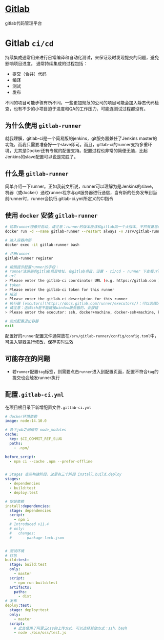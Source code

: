 # [Gitlab](https://docs.gitlab.com/)
gitlab代码管理平台

# Gitlab `ci/cd`
持续集成通常用来进行日常编译和自动化测试，来保证及时发现提交的问题，避免影响项目进度。
通常持续集成的过程包括：
- 提交（合并）代码
- 编译
- 测试
- 发布

不同的项目可能步骤有所不同，一些更加规范的公司的项目可能会加入静态代码检查，也有不少的小项目迫于进度和QA的工作压力，可能连测试过程都没有。

## 为什么使用 `gitlab-runner`
就我理解，gitlab-ci是一个简易版的jenkins，git服务器兼任了Jenkins master的功能，而我只需要准备好一个slave即可。而且，gitlab-ci的runner支持多重环境，尤其是Docker还有专属的配置支持。配置过程也非常的简便无脑，比起Jenkins的slave配置可以说是完胜了。

## 什么是 `gitlab-runner`
简单介绍一下runner。正如我前文所说，runner可以理解为是Jenkins的slave，机器（或docker）通过runner程序与git服务器进行通信，当有新的任务发布到当前runner时，runner会执行.gitlab-ci.yml所定义的CI指令



## 使用 `docker` 安装 `gitlab-runner`
```bash
# 拉取runner镜像并启动，请注意：runner的版本应该和gitlab同一个大版本，不然有兼容问题替换latest为v11.0.0
docker run -d --name gitlab-runner --restart always -v /srv/gitlab-runner/config:/etc/gitlab-runner -v /var/run/docker.sock:/var/run/docker.sock gitlab/gitlab-runner:latest

# 进入容器内部
docker exec -it gitlab-runner bash

# 注册runner
gitlab-runner register

# 按照提示配置runner的字段：
# runner注册到的gitlab项目地址，在gitlab项目，设置 - ci/cd - runner 下查看url和token
# url
> Please enter the gitlab-ci coordinator URL (e.g. https://gitlab.com )
# token
> Please enter the gitlab-ci token for this runner
# 描述
> Please enter the gitlab-ci description for this runner
# 执行器 [excutors](https://docs.gitlab.com/runner/executors/)：可以选择bash、docker、ssh等 ，这里使用docker方便载入node环境
# 请注意：选择ssh是不能链接window服务器的，会报错
> Please enter the executor: ssh, docker+machine, docker-ssh+machine, kubernetes, docker, parallels, virtualbox, docker-ssh, shell:

# 完成配置退出容器
exit
```
配置好的`runner`配置文件通常放在`/srv/gitlab-runner/config/config.toml`中，可进入容器进行修改，保存实时生效

## 可能存在的问题
- 若`runner`配置`tag`标签，则需要点击`runner`进入到配置页面，配置不符合`tag`的提交也会触发runner执行


## 配置`.gitlab-ci.yml`
在项目根目录下新增配置文件`.gitlab-ci.yml`
```yml
# docker环境依赖
image: node:14.10.0

# 各个job之间缓存 node_modules
cache:
  key: $CI_COMMIT_REF_SLUG
  paths:
    - .npm/

before_script:
  - npm ci --cache .npm --prefer-offline


# Stages 表示构建阶段，这里有三个阶段 install,build,deploy
stages: 
  - dependencies
  - build:test
  - deploy:test

# 安装依赖
install:dependencies:
  stage: dependencies
  script:
    - npm i
  # Introduced v11.4
  # only:
  #   changes:
  #     - package-lock.json


# 测试环境
# 打包 
build:test:
  stage: build:test
  only:
    - master
  script:
    - npm run build:test
  artifacts:
    paths:
      - dist
# 发布
deploy:test:
  stage: deploy:test
  only:
    - master
  script:
    # 此处使用了阿里云oss的上传方式，可以选择其他方式：ssh，bash
    - node ./bin/oss/test.js
```